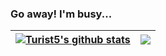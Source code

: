 ### Go away! I'm busy...

<!--
**KaloyanTs/KaloyanTs** is a ✨ _special_ ✨ repository because its `README.md` (this file) appears on your GitHub profile.

Here are some ideas to get you started:

- 🔭 I’m currently working on ...
- 🌱 I’m currently learning ...
- 👯 I’m looking to collaborate on ...
- 🤔 I’m looking for help with ...
- 💬 Ask me about ...
- 📫 How to reach me: ...
- 😄 Pronouns: ...
- ⚡ Fun fact: ...
-->


| <a href="https://github.com/anuraghazra/github-readme-stats"><img align="center" src="https://github-readme-stats.vercel.app/api?username=KaloyanTs&show_icons=true&include_all_commits=true&count_private=true&theme=dracula&hide_border=true" alt="Turist5's github stats" /></a> | <a href="https://github.com/anuraghazra/github-readme-stats"><img align="center" src="https://github-readme-stats.vercel.app/api/top-langs/?username=KaloyanTs&theme=dracula&hide_border=true" /></a> |
| ------------- | ------------- |


<!--
https://github-readme-stats.vercel.app/api?username=anuraghazra&show_icons=true&include_all_commits=true&theme=buefy&hide_border=true
https://github-readme-stats.vercel.app/api/top-langs/?username=anuraghazra&layout=compact&theme=buefy&hide_border=true
-->
